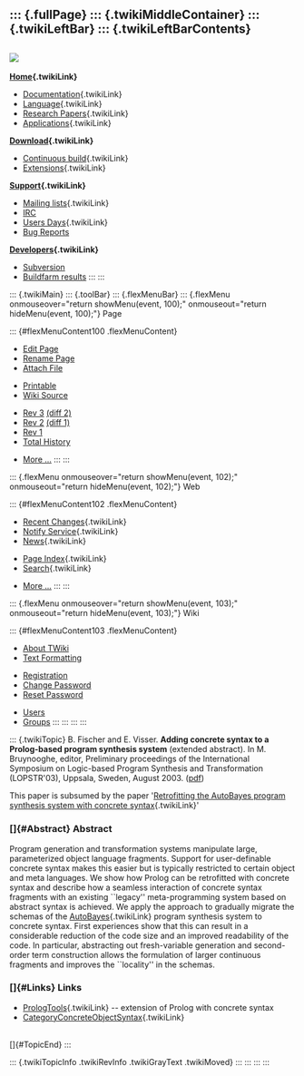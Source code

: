 ::: {.fullPage}
::: {.twikiMiddleContainer}
::: {.twikiLeftBar}
::: {.twikiLeftBarContents}
  ----------------------------------------------------------------------------------
  [![](../pub/Stratego/StrategoLogo/StrategoLogoTextlessWhite-100px.png)](WebHome)
  ----------------------------------------------------------------------------------

**[Home](WebHome){.twikiLink}**

-   [Documentation](StrategoDocumentation){.twikiLink}
-   [Language](StrategoLanguage){.twikiLink}
-   [Research Papers](StrategoPublications){.twikiLink}
-   [Applications](StrategoApplication){.twikiLink}

**[Download](StrategoDownload){.twikiLink}**

-   [Continuous build](ContinuousBuild){.twikiLink}
-   [Extensions](AdditionalPackageDownload){.twikiLink}

**[Support](StrategoSupport){.twikiLink}**

-   [Mailing lists](MailingList){.twikiLink}
-   [IRC](irc://irc.freenode.net/#stratego)
-   [Users Days](StrategoUsersDay){.twikiLink}
-   [Bug Reports](http://yellowgrass.org/project/StrategoXT)

**[Developers](StrategoDev){.twikiLink}**

-   [Subversion](https://svn.strategoxt.org/repos/StrategoXT/strategoxt/trunk)
-   [Buildfarm
    results](http://hydra.nixos.org/jobset/strategoxt/strategoxt-release/all)
:::
:::

::: {.twikiMain}
::: {.toolBar}
::: {.flexMenuBar}
::: {.flexMenu onmouseover="return showMenu(event, 100);" onmouseout="return hideMenu(event, 100);"}
Page

::: {#flexMenuContent100 .flexMenuContent}
-   [Edit
    Page](http://www.program-transformation.org/edit/Stratego/AddingConcreteSyntaxToAPrologBasedProgramSynthesisSystem?t=1536825431)
-   [Rename
    Page](http://www.program-transformation.org/rename/Stratego/AddingConcreteSyntaxToAPrologBasedProgramSynthesisSystem)
-   [Attach
    File](http://www.program-transformation.org/attach/Stratego/AddingConcreteSyntaxToAPrologBasedProgramSynthesisSystem)

<!-- -->

-   [Printable](http://www.program-transformation.org/view/Stratego/AddingConcreteSyntaxToAPrologBasedProgramSynthesisSystem?skin=print.pattern)
-   [Wiki
    Source](http://www.program-transformation.org/view/Stratego/AddingConcreteSyntaxToAPrologBasedProgramSynthesisSystem?skin=text&raw=on&contenttype=text/plain)

<!-- -->

-   [Rev
    3](http://www.program-transformation.org/view/Stratego/AddingConcreteSyntaxToAPrologBasedProgramSynthesisSystem?rev=1.3)
    [(diff 2)](http://www.program-transformation.org/rdiff/Stratego/AddingConcreteSyntaxToAPrologBasedProgramSynthesisSystem?rev1=1.3&rev2=1.2)
-   [Rev
    2](http://www.program-transformation.org/view/Stratego/AddingConcreteSyntaxToAPrologBasedProgramSynthesisSystem?rev=1.2)
    [(diff 1)](http://www.program-transformation.org/rdiff/Stratego/AddingConcreteSyntaxToAPrologBasedProgramSynthesisSystem?rev1=1.2&rev2=1.1)
-   [Rev
    1](http://www.program-transformation.org/view/Stratego/AddingConcreteSyntaxToAPrologBasedProgramSynthesisSystem?rev=1.1)
-   [Total
    History](http://www.program-transformation.org/rdiff/Stratego/AddingConcreteSyntaxToAPrologBasedProgramSynthesisSystem)

<!-- -->

-   [More
    \...](http://www.program-transformation.org/oops/Stratego/AddingConcreteSyntaxToAPrologBasedProgramSynthesisSystem?template=oopsmore&param1=1.3&param2=1.3)
:::
:::

::: {.flexMenu onmouseover="return showMenu(event, 102);" onmouseout="return hideMenu(event, 102);"}
Web

::: {#flexMenuContent102 .flexMenuContent}
-   [Recent Changes](WebChanges){.twikiLink}
-   [Notify Service](WebNotify){.twikiLink}
-   [News](WebNews){.twikiLink}

<!-- -->

-   [Page Index](WebIndex){.twikiLink}
-   [Search](WebSearch){.twikiLink}

<!-- -->

-   [More
    \...](http://www.program-transformation.org/oops/Stratego/AddingConcreteSyntaxToAPrologBasedProgramSynthesisSystem?template=oopsmore&param1=1.3&param2=1.3)
:::
:::

::: {.flexMenu onmouseover="return showMenu(event, 103);" onmouseout="return hideMenu(event, 103);"}
Wiki

::: {#flexMenuContent103 .flexMenuContent}
-   [About
    TWiki](http://www.program-transformation.org/view/TWiki/WebHome)
-   [Text
    Formatting](http://www.program-transformation.org/view/TWiki/TextFormattingRules)

<!-- -->

-   [Registration](http://www.program-transformation.org/view/TWiki/TWikiRegistration)
-   [Change
    Password](http://www.program-transformation.org/view/TWiki/ChangePassword)
-   [Reset
    Password](http://www.program-transformation.org/view/TWiki/ResetPassword)

<!-- -->

-   [Users](http://www.program-transformation.org/view/Main/TWikiUsers)
-   [Groups](http://www.program-transformation.org/view/Main/TWikiGroups)
:::
:::
:::
:::

::: {.twikiTopic}
B. Fischer and E. Visser. **Adding concrete syntax to a Prolog-based
program synthesis system** (extended abstract). In M. Bruynooghe,
editor, Preliminary proceedings of the International Symposium on
Logic-based Program Synthesis and Transformation (LOPSTR\'03), Uppsala,
Sweden, August 2003. ([pdf](http://www.cs.uu.nl/~visser/ftp/FV03.pdf))

This paper is subsumed by the paper \'[Retrofitting the AutoBayes
program synthesis system with concrete
syntax](RetrofittingTheAutoBayesProgramSynthesisSystemWithConcreteSyntax){.twikiLink}\'

### []{#Abstract} Abstract

Program generation and transformation systems manipulate large,
parameterized object language fragments. Support for user-definable
concrete syntax makes this easier but is typically restricted to certain
object and meta languages. We show how Prolog can be retrofitted with
concrete syntax and describe how a seamless interaction of concrete
syntax fragments with an existing \`\`legacy\'\' meta-programming system
based on abstract syntax is achieved. We apply the approach to gradually
migrate the schemas of the [AutoBayes](AutoBayes){.twikiLink} program
synthesis system to concrete syntax. First experiences show that this
can result in a considerable reduction of the code size and an improved
readability of the code. In particular, abstracting out fresh-variable
generation and second-order term construction allows the formulation of
larger continuous fragments and improves the \`\`locality\'\' in the
schemas.

### []{#Links} Links

-   [PrologTools](PrologTools){.twikiLink} \-- extension of Prolog with
    concrete syntax
-   [CategoryConcreteObjectSyntax](CategoryConcreteObjectSyntax){.twikiLink}

\
[]{#TopicEnd}
:::

::: {.twikiTopicInfo .twikiRevInfo .twikiGrayText .twikiMoved}
:::
:::
:::
:::
